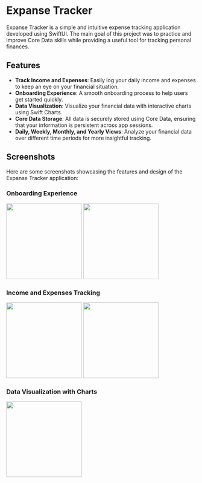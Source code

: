 # Expanse Tracker

Expanse Tracker is a simple and intuitive expense tracking application developed using SwiftUI. The main goal of this project was to practice and improve Core Data skills while providing a useful tool for tracking personal finances.

## Features

- **Track Income and Expenses**: Easily log your daily income and expenses to keep an eye on your financial situation.
- **Onboarding Experience**: A smooth onboarding process to help users get started quickly.
- **Data Visualization**: Visualize your financial data with interactive charts using Swift Charts.
- **Core Data Storage**: All data is securely stored using Core Data, ensuring that your information is persistent across app sessions.
- **Daily, Weekly, Monthly, and Yearly Views**: Analyze your financial data over different time periods for more insightful tracking.

## Screenshots

Here are some screenshots showcasing the features and design of the Expanse Tracker application:

### Onboarding Experience
<img src="https://github.com/user-attachments/assets/57e5fa7a-b247-49ab-8211-db1f5955233b" width="200" style="display: inline-block;">
<img src="https://github.com/user-attachments/assets/59ef33c8-7599-4ecd-9d8f-ac5ae9128ac0" width="200" style="display: inline-block;">

### Income and Expenses Tracking
<img src="https://github.com/user-attachments/assets/282d65b2-d2a3-42b5-ae70-fb0ea4c085e3" width="200" style="display: inline-block;">
<img src="https://github.com/user-attachments/assets/ddceb6f3-af4f-4495-941f-799337f9e05d" width="200" style="display: inline-block;">

### Data Visualization with Charts
<img src="https://github.com/user-attachments/assets/010fc9c5-5b40-438a-bea8-051cd45f4872" width="200" style="display: inline-block;">
